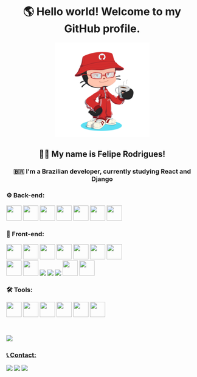 <div align="center">
  <h1>🌎 Hello world! Welcome to my GitHub profile. </h1>
  <img src="./octocat.png" width='250px'/>
  <h2>🧑‍💻 My name is Felipe Rodrigues! </h2>
  <h3>🇧🇷 I'm a Brazilian developer, currently studying React and Django </h3>
</div>

<h3>⚙️ Back-end:</h3>
<div>
  <img src="https://cdn.jsdelivr.net/gh/devicons/devicon/icons/python/python-original.svg" width="40" height="40"/> 
  <img src="https://cdn.jsdelivr.net/gh/devicons/devicon/icons/django/django-plain.svg" width="40" height="40"/>
  <img src="https://cdn.jsdelivr.net/gh/devicons/devicon/icons/jupyter/jupyter-original.svg" width="40" height="40"/>
  <img src="https://cdn.jsdelivr.net/gh/devicons/devicon/icons/c/c-original.svg" width="40" height="40"/>  
  <img src="https://cdn.jsdelivr.net/gh/devicons/devicon/icons/cplusplus/cplusplus-original.svg" width="40" height="40"/> 
  <img src="https://cdn.jsdelivr.net/gh/devicons/devicon/icons/postgresql/postgresql-original.svg" width="40" height="40"/>
  <img src="https://upload.wikimedia.org/wikipedia/commons/f/f2/Google_Apps_Script.png" width="40px" height="40px"/>
</div>

<h3>🎨 Front-end:</h3>
<div>
  <img src="https://cdn.jsdelivr.net/gh/devicons/devicon/icons/html5/html5-original.svg" width="40" height="40"/>  
  <img src="https://cdn.jsdelivr.net/gh/devicons/devicon/icons/javascript/javascript-original.svg" width="40" height="40"/> 
  <img src="https://cdn.jsdelivr.net/gh/devicons/devicon/icons/typescript/typescript-original.svg" width="40" height="40"/> 
  <img src="https://cdn.jsdelivr.net/gh/devicons/devicon/icons/react/react-original.svg" width="40" height="40"/> 
  <img src="https://cdn.jsdelivr.net/gh/devicons/devicon/icons/redux/redux-original.svg" width="40" height="40"/> 
  <img src="https://cdn.jsdelivr.net/gh/devicons/devicon/icons/nextjs/nextjs-original.svg" width="40" height="40"/>
  <img src="https://cdn.jsdelivr.net/gh/devicons/devicon/icons/vuejs/vuejs-original.svg" width="40" height="40"/>
</div>
          
<div>
  <img src="https://cdn.jsdelivr.net/gh/devicons/devicon/icons/css3/css3-original.svg" width="40" height="40"/> 
  <img src="https://cdn.jsdelivr.net/gh/devicons/devicon/icons/materialui/materialui-original.svg" width="40" height="40"/> 
  <img src="https://www.daggala.com/static/228867c3668e439101821568a8a03b54/19ca5/sc.png" width=40px heigth=40px> 
  <img src="https://cdn.jsdelivr.net/gh/devicons/devicon/icons/tailwindcss/tailwindcss-plain.svg" width=40px heigth=40px/> 
  <img src="https://cdn.jsdelivr.net/gh/devicons/devicon/icons/sass/sass-original.svg" width=40px heigth=40px/> 
  <img src="https://cdn.jsdelivr.net/gh/devicons/devicon/icons/bulma/bulma-plain.svg" width="40" height="40"/>
  <img src="https://cdn.jsdelivr.net/gh/devicons/devicon/icons/storybook/storybook-original.svg" width="40" height="40"/>
</div>

<h3>🛠️ Tools:</h3>
<div>
  <img src="https://cdn.jsdelivr.net/gh/devicons/devicon/icons/vscode/vscode-original.svg" width="40" height="40"/> 
  <img src="https://cdn.jsdelivr.net/gh/devicons/devicon/icons/pycharm/pycharm-original.svg" width="40" height="40"/> 
  <img src="https://cdn.jsdelivr.net/gh/devicons/devicon/icons/git/git-original.svg" width="40" height="40"/> 
  <img src="https://cdn.jsdelivr.net/gh/devicons/devicon/icons/npm/npm-original-wordmark.svg" width="40" height="40"/> 
  <img src="https://cdn.jsdelivr.net/gh/devicons/devicon/icons/yarn/yarn-original.svg" width="40" height="40"/> 
  <img src="https://cdn.jsdelivr.net/gh/devicons/devicon/icons/heroku/heroku-original.svg" width="40" height="40"/> 
</div>

&nbsp;

<div>
  <a href="https://github.com/fehenriq">
  <img height="180em" src="https://github-readme-stats.vercel.app/api/top-langs/?username=fehenriq&layout=compact&langs_count=7&theme=dracula&hide=cython"/>
</div>

<h3>📞 Contact:</h3>

<div>
  <a href="https://instagram.com/fe_henriq" target="_blank"><img src="https://img.shields.io/badge/-Instagram-%23E4405F?style=for-the-badge&logo=instagram&logoColor=white" target="_blank"></a>
  <a href="mailto:lipe.h.r@gmail.com"><img src="https://img.shields.io/badge/Gmail-D14836?style=for-the-badge&logo=gmail&logoColor=white" target="_blank"></a>
  <a href="https://www.linkedin.com/in/fehenriq-rodrigues/" target="_blank"><img src="https://img.shields.io/badge/-LinkedIn-%230077B5?style=for-the-badge&logo=linkedin&logoColor=white" target="_blank"></a>   
</div>
